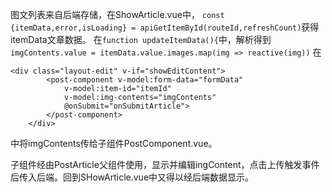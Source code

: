 图文列表来自后端存储，在ShowArticle.vue中，
`const {itemData,error,isLoading} = apiGetItemById(routeId,refreshCount)`获得itemData文章数据。
在`function updateItemData(){`中，解析得到`imgContents.value = itemData.value.images.map(img => reactive(img))`
在
```vue
<div class="layout-edit" v-if="showEditContent">
        <post-component v-model:form-data="formData"
            v-model:item-id="itemId"
            v-model:img-contents="imgContents"
            @onSubmit="onSubmitArticle">
        </post-component>
    </div>
```
中将imgContents传给子组件PostComponent.vue。

子组件经由PostArticle父组件使用，显示并编辑ingContent，点击上传触发事件后传入后端。回到SHowArticle.vue中又得以经后端数据显示。

